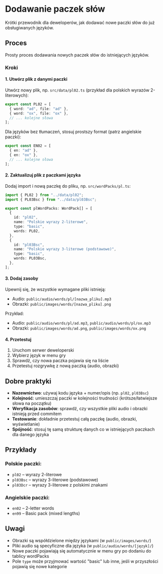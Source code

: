 # Dodawanie paczek słów

Krótki przewodnik dla deweloperów, jak dodawać nowe paczki słów do już obsługiwanych języków.

## Proces

Prosty proces dodawania nowych paczek słów do istniejących języków.

### Kroki

#### 1. Utwórz plik z danymi paczki

Utwórz nowy plik, np. `src/data/pl02.ts` (przykład dla polskich wyrazów 2-literowych):

```typescript
export const PL02 = [
  { word: "ad", file: "ad" },
  { word: "ox", file: "ox" },
  // ... kolejne słowa
];
```

Dla języków bez tłumaczeń, stosuj prostszy format (patrz angielskie paczki):

```typescript
export const EN02 = [
  { en: "ad" },
  { en: "ox" },
  // ... kolejne słowa
];
```

#### 2. Zaktualizuj plik z paczkami języka

Dodaj import i nową paczkę do pliku, np. `src/wordPacks/pl.ts`:

```typescript
import { PL02 } from "../data/pl02";
import { PL03Bsc } from "../data/pl03Bsc";

export const plWordPacks: WordPack[] = [
  {
    id: "pl02",
    name: "Polskie wyrazy 2-literowe",
    type: "basic",
    words: PL02,
  },
  {
    id: "pl03Bsc",
    name: "Polskie wyrazy 3-literowe (podstawowe)",
    type: "basic",
    words: PL03Bsc,
  },
];
```

#### 3. Dodaj zasoby

Upewnij się, że wszystkie wymagane pliki istnieją:

- Audio: `public/audio/words/pl/[nazwa_pliku].mp3`
- Obrazki: `public/images/words/[nazwa_pliku].png`

Przykład:

- Audio: `public/audio/words/pl/ad.mp3`, `public/audio/words/pl/ox.mp3`
- Obrazki: `public/images/words/ad.png`, `public/images/words/ox.png`

#### 4. Przetestuj

1. Uruchom serwer deweloperski
2. Wybierz język w menu gry
3. Sprawdź, czy nowa paczka pojawia się na liście
4. Przetestuj rozgrywkę z nową paczką (audio, obrazki)

## Dobre praktyki

- **Nazewnictwo**: używaj kodu języka + numer/opis (np. `pl02`, `pl03Bsc`)
- **Kolejność**: umieszczaj paczki w kolejności trudności (krótsze/łatwiejsze słowa na początku)
- **Weryfikacja zasobów**: sprawdź, czy wszystkie pliki audio i obrazki istnieją przed commitem
- **Testowanie**: dokładnie przetestuj całą paczkę (audio, obrazki, wyświetlanie)
- **Spójność**: stosuj tę samą strukturę danych co w istniejących paczkach dla danego języka

## Przykłady

### Polskie paczki:

- `pl02` – wyrazy 2-literowe
- `pl03Bsc` – wyrazy 3-literowe (podstawowe)
- `pl03Dcr` – wyrazy 3-literowe z polskimi znakami

### Angielskie paczki:

- `en02` – 2-letter words
- `en99` – Basic pack (mixed lengths)

## Uwagi

- Obrazki są współdzielone między językami (w `public/images/words/`)
- Pliki audio są specyficzne dla języka (w `public/audio/words/[język]/`)
- Nowe paczki pojawiają się automatycznie w menu gry po dodaniu do tablicy wordPacks
- Pole `type` może przyjmować wartość "basic" lub inne, jeśli w przyszłości pojawią się nowe kategorie
